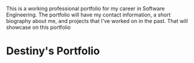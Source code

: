 This is a working professional portfolio for my career in Software Engineering. The portfolio will have my contact information, a short biography about me, and projects that I've worked on in the past. That will showcase on this portfolio

# Destiny's Portfolio

